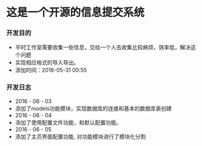 # 这是一个开源的信息提交系统

### 开发目的
- 平时工作室需要收集一些信息，交给一个人去收集比较麻烦，效率低，解决这个问题
- 实现相应格式的导入导出。
- 添加时间：2016-05-31 00:55 

### 开发日志
- 2016 - 06 - 03 
- 添加了models功能模块，实现数据库的连接和基本的数据库表创建
- 2016 - 06 - 04 
- 添加了使用配置文件功能，和默认配置功能。
- 2016 - 06 - 05
- 添加了主页界面配置功能, 对功能模块进行了模块化分割



